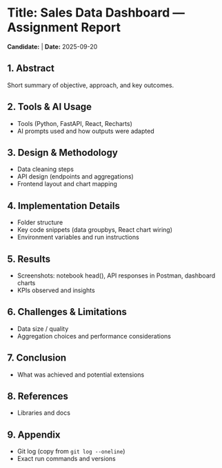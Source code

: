 # Title: Sales Data Dashboard — Assignment Report
**Candidate:** <Your Name> | **Date:** 2025-09-20

## 1. Abstract
Short summary of objective, approach, and key outcomes.

## 2. Tools & AI Usage
- Tools (Python, FastAPI, React, Recharts)
- AI prompts used and how outputs were adapted

## 3. Design & Methodology
- Data cleaning steps
- API design (endpoints and aggregations)
- Frontend layout and chart mapping

## 4. Implementation Details
- Folder structure
- Key code snippets (data groupbys, React chart wiring)
- Environment variables and run instructions

## 5. Results
- Screenshots: notebook head(), API responses in Postman, dashboard charts
- KPIs observed and insights

## 6. Challenges & Limitations
- Data size / quality
- Aggregation choices and performance considerations

## 7. Conclusion
- What was achieved and potential extensions

## 8. References
- Libraries and docs

## 9. Appendix
- Git log (copy from `git log --oneline`)
- Exact run commands and versions